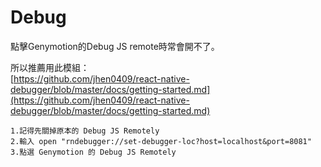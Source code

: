 # Debug

點擊Genymotion的Debug JS remote時常會開不了。

所以推薦用此模組：  
[https://github.com/jhen0409/react-native-debugger/blob/master/docs/getting-started.md](https://github.com/jhen0409/react-native-debugger/blob/master/docs/getting-started.md)

```
1.記得先關掉原本的 Debug JS Remotely
2.輸入 open "rndebugger://set-debugger-loc?host=localhost&port=8081"
3.點選 Genymotion 的 Debug JS Remotely
```



